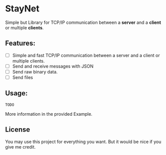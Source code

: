 # StayNet

Simple but Library for TCP/IP communication between a **server** and a **client** or multiple **clients**.

## Features: 
 - [ ] Simple and fast TCP/IP communication between a server and a client or multiple clients.
 - [ ] Send and receive messages with JSON
 - [ ] Send raw binary data. 
 - [ ] Send files

## Usage:
```
TODO
```
More information in the provided Example.

## License 
You may use this project for everything you want. But it would be nice if you give me credit.